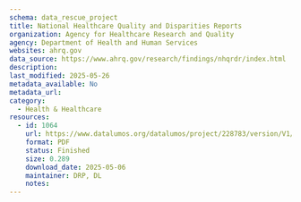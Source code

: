 ```yaml
---
schema: data_rescue_project 
title: National Healthcare Quality and Disparities Reports
organization: Agency for Healthcare Research and Quality
agency: Department of Health and Human Services
websites: ahrq.gov
data_source: https://www.ahrq.gov/research/findings/nhqrdr/index.html
description: 
last_modified: 2025-05-26
metadata_available: No
metadata_url: 
category:
  - Health & Healthcare 
resources:
  - id: 1064
    url: https://www.datalumos.org/datalumos/project/228783/version/V1/view
    format: PDF
    status: Finished
    size: 0.289
    download_date: 2025-05-06
    maintainer: DRP, DL
    notes: 
---
```

